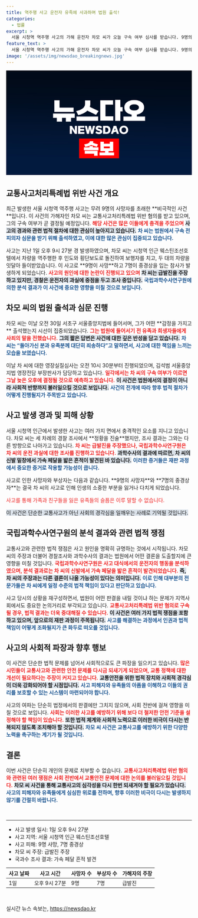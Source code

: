 ```yaml
---
title: 역주행 사고 운전자 유족에 사과하며 법원 출석!
categories:
  - 법률
excerpt: >
  서울 시청역 역주행 사고의 가해 운전자 차모 씨가 오늘 구속 여부 심사를 받습니다. 9명의 사망자를 낸 참사, 과연 그가 진실을 밝힐 수 있을까요? 자세한 내용이 궁금하다면 클릭하세요!
feature_text: >
  서울 시청역 역주행 사고의 가해 운전자 차모 씨가 오늘 구속 여부 심사를 받습니다. 9명의 사망자를 낸 참사, 과연 그가 진실을 밝힐 수 있을까요? 자세한 내용이 궁금하다면 클릭하세요!
image: '/assets/img/newsdao_breakingnews.jpg'
---
```


<p><img src="/assets/img/newsdao_breakingnews.jpg" alt="ontimetimes 속보" /></p>

<h2 data-ke-size="size26">교통사고처리특례법 위반 사건 개요</h2>

<p data-ke-size="size16">최근 발생한 서울 시청역 역주행 사고는 무려 9명의 사망자를 초래한 **비극적인 사건**입니다. 이 사건의 가해자인 차모 씨는 교통사고처리특례법 위반 혐의를 받고 있으며, 그의 구속 여부가 곧 결정될 예정입니다. <b><span style="color: #ee2323;">해당 사건은 많은 이들에게 충격을 주었으며</span></b> <b><span style="background-color: #21538527;">사고의 경과와 관련 법적 절차에 대한 관심이 높아지고 있습니다.</span></b> <b><span style="color: #1a5490;">차 씨는 법원에서 구속 전 피의자 심문을 받기 위해 출석하였고, 이에 대한 많은 관심이 집중되고 있습니다.</span></b></p>

<p data-ke-size="size16">사고는 지난 1일 오후 9시 27분 경 발생하였으며, 차모 씨는 시청역 인근 웨스틴조선호텔에서 차량을 역주행한 후 인도와 횡단보도로 돌진하여 보행자를 치고, 두 대의 차량을 잇달아 들이받았습니다. 이 사고로 **9명이 사망**하고 7명이 중경상을 입는 참사가 발생하게 되었습니다. <b><span style="color: #ee2323;">사고의 원인에 대한 논란이 진행되고 있으며</span></b> <b><span style="background-color: #21538527;">차 씨는 급발진을 주장하고 있지만, 경찰은 운전자의 과실에 중점을 두고 조사 중입니다.</span></b> <b><span style="color: #1a5490;">국립과학수사연구원에 의한 분석 결과가 이 사건에 중요한 영향을 미칠 것으로 보입니다.</span></b></p>

<h2 data-ke-size="size26">차모 씨의 법원 출석과 심문 진행</h2>

<p data-ke-size="size16">차모 씨는 이날 오전 30일 서초구 서울중앙지법에 들어서며, 그가 어떤 **감정을 가지고** 출석했는지 시선이 집중되었습니다. <b><span style="color: #ee2323;">그는 법원에 들어서기 전 유족과 희생자들에게 사죄의 말을 전했습니다.</span></b> <b><span style="background-color: #21538527;">그의 짧은 답변은 사건에 대한 깊은 반성을 담고 있습니다.</span></b> <b><span style="color: #1a5490;">차 씨는 “돌아가신 분과 유족분께 대단히 죄송하다”고 말하면서, 사고에 대한 책임을 느끼는 모습을 보였습니다.</span></b></p>

<p data-ke-size="size16">이날 차 씨에 대한 영장실질심사는 오전 10시 30분부터 진행되었으며, 김석범 서울중앙지법 영장전담 부장판사가 담당하고 있습니다. <b><span style="color: #ee2323;">일각에서는 차 씨의 구속 여부가 이르면 그날 늦은 오후에 결정될 것으로 예측하고 있습니다.</span></b> <b><span style="background-color: #21538527;">이 사건은 법원에서의 결정이 아니라 사회적 반향까지 불러일으킬 것으로 보입니다.</span></b> <b><span style="color: #1a5490;">사건의 전개에 따라 향후 법적 절차가 어떻게 진행될지가 주목받고 있습니다.</span></b></p>

<h2 data-ke-size="size26">사고 발생 경과 및 피해 상황</h2>

<p data-ke-size="size16">서울 시청역 인근에서 발생한 사고는 여러 가지 면에서 충격적인 요소를 지니고 있습니다. 차모 씨는 세 차례의 경찰 조사에서 **정황을 진술**했지만, 조사 결과는 그와는 다른 방향으로 나아가고 있습니다. <b><span style="color: #ee2323;">차 씨는 급발진을 주장했으나, 국립과학수사연구원은 차 씨의 운전 과실에 대한 조사를 진행하고 있습니다.</span></b> <b><span style="background-color: #21538527;">과학수사의 결과에 따르면, 차 씨의 신발 밑창에서 가속 페달을 밟은 흔적이 발견된 바 있습니다.</span></b> <b><span style="color: #1a5490;">이러한 증거들은 재판 과정에서 중요한 증거로 작용할 가능성이 큽니다.</span></b></p>

<p data-ke-size="size16">사고로 인한 사망자와 부상자는 다음과 같습니다. **9명의 사망자**와 **7명의 중경상자**는 결국 차 씨의 사고로 인해 인생의 소중한 부분을 잃거나 다치게 되었습니다. <p data-ke-size="size16"><span style="color: #ee2323;">사고를 통해 가족과 친구들을 잃은 유족들의 슬픔은 이루 말할 수 없습니다.</span></p><p data-ke-size="size16"><span style="background-color: #21538527;">이 사건은 단순한 교통사고가 아닌 사회의 경각심을 일깨우는 사례로 기억될 것입니다.</span></p></p>

<h2 data-ke-size="size26">국립과학수사연구원의 분석 결과와 관련 법적 쟁점</h2>

<p data-ke-size="size16">교통사고와 관련한 법적 쟁점은 사고 원인을 명확히 규명하는 것에서 시작됩니다. 차모 씨의 주장과 더불어 경찰조사와 과학수사의 결과는 법원에서 어떤 결론을 도출할지에 큰 영향을 미칠 것입니다. <b><span style="color: #ee2323;">국립과학수사연구원은 사고 대식에서의 운전자의 행동을 분석하였으며, 분석 결과로는 차 씨의 신발에서 가속 페달을 밟은 흔적이 발견되었습니다.</span></b> <b><span style="background-color: #21538527;">즉, 차 씨의 주장과는 다른 결론이 나올 가능성이 있다는 의미입니다.</span></b> <b><span style="color: #1a5490;">이로 인해 대부분의 전문가들은 차 씨에게 일정 수준의 법적 책임이 있다고 판단하고 있습니다.</span></b></p>

<p data-ke-size="size16">사고 당시의 상황을 재구성하면서, 법원이 어떤 판결을 내릴 것이냐 하는 문제가 지역사회에서도 중요한 논의거리로 부각되고 있습니다. <b><span style="color: #ee2323;">교통사고처리특례법 위반 혐의로 구속될 경우, 법적 결과는 더욱 중대해질 수 있습니다.</span></b> <b><span style="background-color: #21538527;">이 사건은 여러 가지 법적 쟁점을 포함하고 있으며, 앞으로의 재판 과정이 주목됩니다.</span></b> <b><span style="color: #1a5490;">사고를 해결하는 과정에서 인권과 법적 책임이 어떻게 조화될지가 큰 화두로 떠오를 것입니다.</span></b></p>

<h2 data-ke-size="size26">사고의 사회적 파장과 향후 행보</h2>

<p data-ke-size="size16">이 사건은 단순한 법적 문제를 넘어서 사회적으로도 큰 파장을 일으키고 있습니다. <b><span style="color: #ee2323;">많은 시민들이 교통사고와 관련한 안전 문제를 다시금 되새기게 되었으며, 교통 정책에 대한 개선이 필요하다는 주장이 커지고 있습니다.</span></b> <b><span style="background-color: #21538527;">교통안전을 위한 법적 장치와 사회적 경각심이 더욱 강화되어야 할 시점입니다.</span></b> <b><span style="color: #1a5490;">사고 피해자와 유족들의 아픔을 이해하고 이들의 권리를 보호할 수 있는 시스템이 마련되어야 합니다.</span></b></p>

<p data-ke-size="size16">사고의 여파는 단순히 법정에서의 판결에만 그치지 않으며, 사회 전반에 걸쳐 영향을 미칠 것으로 보입니다. <b><span style="color: #ee2323;">사회는 이러한 사고를 예방하기 위해 보다 더 철저한 안전 기준을 설정해야 할 책임이 있습니다.</span></b> <b><span style="background-color: #21538527;">또한 법적 체계와 사회적 노력으로 이러한 비극이 다시는 반복되지 않도록 조치해야 할 것입니다.</span></b> <b><span style="color: #1a5490;">차모 씨 사건은 교통사고를 예방하기 위한 다양한 노력을 촉구하는 계기가 될 것입니다.</span></b></p>

<h2 data-ke-size="size26">결론</h2>

<p data-ke-size="size16">이번 사건은 단순히 개인의 문제로 치부할 수 없습니다. <b><span style="color: #ee2323;">교통사고처리특례법 위반 혐의와 관련된 여러 쟁점은 사회 전반에서 교통안전 문제에 대한 논의를 불러일으킬 것입니다.</span></b> <b><span style="background-color: #21538527;">차모 씨 사건을 통해 교통사고의 심각성을 다시 한번 되새겨야 할 필요가 있습니다.</span></b> <b><span style="color: #1a5490;">사고의 피해자와 유족들에게 심심한 위로를 전하며, 향후 이러한 비극이 다시는 발생하지 않기를 간절히 바랍니다.</span></b></p>

<p data-ke-size="size16">&nbsp;</p>

<hr />

<ul>
    <li>사고 발생 일시: 1일 오후 9시 27분</li>
    <li>사고 지역: 서울 시청역 인근 웨스틴조선호텔</li>
    <li>사고 피해: 9명 사망, 7명 중경상</li>
    <li>차모 씨 주장: 급발진 주장</li>
    <li>국과수 조사 결과: 가속 페달 흔적 발견</li>
</ul>

<table>
    <thead>
        <tr>
            <th>사고 날짜</th>
            <th>사고 시간</th>
            <th>사망자 수</th>
            <th>부상자 수</th>
            <th>가해자의 주장</th>
        </tr>
    </thead>
    <tbody>
        <tr>
            <td>1일</td>
            <td>오후 9시 27분</td>
            <td>9명</td>
            <td>7명</td>
            <td>급발진</td>
        </tr>
    </tbody>
</table>

<p data-ke-size="size16">&nbsp;</p>
실시간 뉴스 속보는, <a href="https://newsdao.kr" rel="dofollow">https://newsdao.kr</a>


